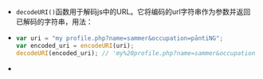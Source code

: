 - `decodeURI()`函数用于解码js中的URL。它将编码的url字符串作为参数并返回已解码的字符串，用法：
- ```js
  var uri = "my profile.php?name=sammer&occupation=pāntiNG";
  var encoded_uri = encodeURI(uri);
  decodeURI(encoded_uri); // 'my%20profile.php?name=sammer&occupation=p%C4%81ntiNG'
  ```
-